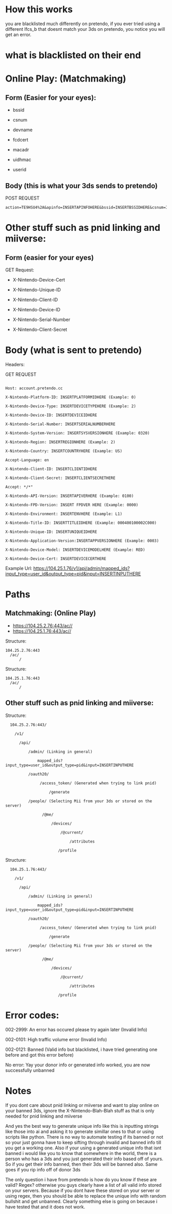 # How this works

you are blacklisted much differently on pretendo, if you ever tried using a different lfcs_b that doesnt match your 3ds on pretendo, you notice you will get an error. 

# what is blacklisted on their end
# Online Play: (Matchmaking)
## Form (Easier for your eyes):

* bssid

* csnum

* devname

* fcdcert

* macadr

* uidhmac

* userid

## Body (this is what your 3ds sends to pretendo)

POST REQUEST
```
action=TE9HSU4%2A&apinfo=INSERTAPINFOHERE&bssid=INSERTBSSIDHERE&csnum=INSERTCSNUMHERE&devname=INSERTDEVNAMEHERE&devtime=INSERTDEVTIMEHERE&fcdcert=INSERTFCDCERTHERE&fpdver=INSERTFPDVERHERE&gamecd=INSERTGAMECDHERE&gameid=INSERTGAMEIDHERE&gamever=INSERTGAMEVERHERE&ingamesn=&lang=INSERTLANGHERE&macadr=INSERTMACADR&makercd=INSERTMAKERCDHERE&mediatype=INSERTMEDIATYPEHERE&region=INSERTREGIONHERE&sdkver=INSERTSDKVERHERE&servertype=INSERTSERVERTYPEHERE&titleid=INSERTTITLEIDHERE&uidhmac=INSERTUIDHMACHERE&unitcd=INSERTUNITCDHERE&userid=INSERTUSERIDHERE
```

# Other stuff such as pnid linking and miiverse:
## Form (easier for your eyes)

GET Request:
  * X-Nintendo-Device-Cert

  * X-Nintendo-Unique-ID

  * X-Nintendo-Client-ID

  * X-Nintendo-Device-ID

  * X-Nintendo-Serial-Number

  * X-Nintendo-Client-Secret

# Body (what is sent to pretendo)

Headers:

GET REQUEST

```

Host: account.pretendo.cc

X-Nintendo-Platform-ID: INSERTPLATFORMIDHERE (Example: 0)

X-Nintendo-Device-Type: INSERTDEVICETYPEHERE (Example: 2)

X-Nintendo-Device-ID: INSERTDEVICEIDHERE 

X-Nintendo-Serial-Number: INSERTSERIALNUMBERHERE

X-Nintendo-System-Version: INSERTSYSVERSIONHERE (Example: 0320)

X-Nintendo-Region: INSERTREGIONHERE (Example: 2)

X-Nintendo-Country: INSERTCOUNTRYHERE (Example: US)

Accept-Language: en

X-Nintendo-Client-ID: INSERTCLIENTIDHERE

X-Nintendo-Client-Secret: INSERTCLIENTSECRETHERE

Accept: */*" 

X-Nintendo-API-Version: INSERTAPIVERHERE (Example: 0100) 

X-Nintendo-FPD-Version: INSERT FPDVER HERE (Example: 0000)

X-Nintendo-Environment: INSERTENVHERE (Example: L1)

X-Nintendo-Title-ID: INSERTTITLEIDHERE (Example: 000400100002C000)

X-Nintendo-Unique-ID: INSERTUNIQUEIDHERE

X-Nintendo-Application-Version:INSERTAPPVERSIONHERE (Example: 0003)

X-Nintendo-Device-Model: INSERTDEVICEMODELHERE (Example: RED)

X-Nintendo-Device-Cert: INSERTDEVICECERTHERE 
```
Example Url: https://104.25.1.76/v1/api/admin/mapped_ids?input_type=user_id&output_type=pid&input=INSERTINPUTHERE


# Paths

## Matchmaking: (Online Play)

* https://104.25.2.76:443/ac//
* https://104.25.1.76:443/ac//

Structure:
```
104.25.2.76:443
  /ac/
      /
```

Structure:
```
104.25.1.76:443
  /ac/
      /
```
## Other stuff such as pnid linking and miiverse:
Structure:
```
  104.25.2.76:443/
  
    /v1/
  
      /api/
    
          /admin/ (Linking in general)
          
              mapped_ids?input_type=user_id&output_type=pid&input=INSERTINPUTHERE
        
          /oauth20/
        
               /access_token/ (Generated when trying to link pnid)
            
                   /generate
                
          /people/ (Selecting Mii from your 3ds or stored on the server)
            
                /@me/
                
                    /devices/
                    
                        /@current/
                        
                            /attributes
                
                       /profile

```

Structure:
```
  104.25.1.76:443/
  
    /v1/
  
      /api/
    
          /admin/ (Linking in general)
          
              mapped_ids?input_type=user_id&output_type=pid&input=INSERTINPUTHERE
        
          /oauth20/
        
               /access_token/ (Generated when trying to link pnid)
            
                   /generate
                
          /people/ (Selecting Mii from your 3ds or stored on the server)
            
                /@me/
                
                    /devices/
                    
                        /@current/
                        
                            /attributes
                
                       /profile

```

# Error codes:
002-2999: An error has occured please try again later (Invalid Info) 

002-0101: High traffic volume error (Invalid Info)

002-0121: Banned (Valid info but blacklisted, i have tried generating one before and got this error before)

No error: Yay your donor info or generated info worked, you are now successfully unbanned

# Notes
If you dont care about pnid linking or miiverse and want to play online on your banned 3ds, ignore the X-Nintendo-Blah-Blah stuff as that is only needed for pnid linking and miiverse

And yes the best way to generate unique info like this is inputting strings like those into ai and asking it to generate simillar ones to that or using scripts like python. There is no way to automate testing if its banned or not so your just gonna have to keep sifting through invalid and banned info till you get a working one.
Also if your using a generated unique info that isnt banned i would like you to know that somewhere in the world, there is a person who has a 3ds and you just generated their info based off of yours. So if you get their info banned, then their 3ds will be banned also. Same goes if you rip info off of donor 3ds

The only question i have from pretendo is how do you know if these are valid? Regex? otherwise you guys clearly have a list of all valid info stored on your servers. Because if you dont have these stored on your server or using regex, then you should be able to replace the unique info with random bullshit and get unbanned. Clearly something else is going on because i have tested that and it does not work.

